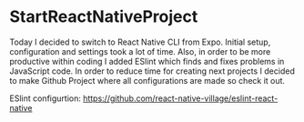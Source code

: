 # StartReactNativeProject
Today I decided to switch to React Native CLI from Expo. Initial setup, configuration and settings took a lot of time. Also, in order to be more productive within coding I added ESlint which finds and fixes problems in JavaScript code. In order to reduce time for creating next projects I decided to make Github Project where all configurations are made so check it out.

ESlint configurtion:
https://github.com/react-native-village/eslint-react-native
